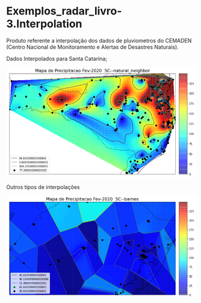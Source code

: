# Exemplos_radar_livro-3.Interpolation
 
 Produto referente a interpolação dos dados de pluviometros do CEMADEN (Centro Nacional de Monitoramento e Alertas de Desastres Naturais). 
 
 Dados Interpolados para Santa Catarina;
 
![image](https://github.com/vlsantos-bit/Exemplos_radar_livro-3.Interpolation/blob/master/interp_rbf.png)

Outros tipos de interpolações

![image](https://github.com/vlsantos-bit/Exemplos_radar_livro-3.Interpolation/blob/master/interp.png)
